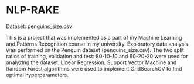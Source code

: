# NLP-RAKE

Dataset: penguins_size.csv

This is a project that was implemented as a part of my Machine Learning and Patterns Recognition course in my university. Exploratory data analysis was performed on the Penguin dataset (penguins_size.csv). The two split ratios of training, validation and test: 80-10-10 and 60-20-20 were used for analyzing the dataset. Linear Regression, Support Vector Machine and Random Forest algorithms were used to implement GridSearchCV to find optimal hyperparameters.
